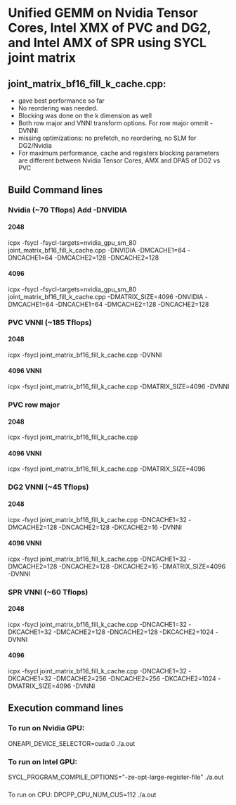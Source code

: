 # Unified GEMM on Nvidia Tensor Cores, Intel XMX of PVC and DG2, and Intel AMX of SPR  using SYCL joint matrix

## joint_matrix_bf16_fill_k_cache.cpp:
- gave best performance so far
- No reordering was needed.
- Blocking was done on the k dimension as well
- Both row major and VNNI transform options. For row major ommit -DVNNI
- missing optimizations: no prefetch, no reordering, no SLM for DG2/Nvidia
- For maximum performance, cache and registers blocking parameters are different between Nvidia Tensor Cores, AMX and DPAS of DG2 vs PVC


## Build Command lines

### Nvidia (~70 Tflops) Add  -DNVIDIA
#### 2048
icpx -fsycl -fsycl-targets=nvidia_gpu_sm_80 joint_matrix_bf16_fill_k_cache.cpp  -DNVIDIA -DMCACHE1=64 -DNCACHE1=64 -DMCACHE2=128 -DNCACHE2=128

#### 4096 
icpx -fsycl -fsycl-targets=nvidia_gpu_sm_80 joint_matrix_bf16_fill_k_cache.cpp -DMATRIX_SIZE=4096  -DNVIDIA -DMCACHE1=64 -DNCACHE1=64 -DMCACHE2=128 -DNCACHE2=128

### PVC VNNI (~185 Tflops)
#### 2048
icpx -fsycl joint_matrix_bf16_fill_k_cache.cpp -DVNNI

#### 4096 VNNI
icpx -fsycl joint_matrix_bf16_fill_k_cache.cpp -DMATRIX_SIZE=4096 -DVNNI

### PVC row major
#### 2048
icpx -fsycl joint_matrix_bf16_fill_k_cache.cpp 

#### 4096 VNNI
icpx -fsycl joint_matrix_bf16_fill_k_cache.cpp -DMATRIX_SIZE=4096 

### DG2 VNNI (~45 Tflops)
#### 2048
icpx -fsycl joint_matrix_bf16_fill_k_cache.cpp -DNCACHE1=32 -DMCACHE2=128 -DNCACHE2=128 -DKCACHE2=16 -DVNNI
#### 4096 VNNI
icpx -fsycl joint_matrix_bf16_fill_k_cache.cpp -DNCACHE1=32 -DMCACHE2=128 -DNCACHE2=128 -DKCACHE2=16 -DMATRIX_SIZE=4096 -DVNNI

### SPR VNNI (~60 Tflops)
#### 2048
icpx -fsycl joint_matrix_bf16_fill_k_cache.cpp -DNCACHE1=32 -DKCACHE1=32 -DMCACHE2=128 -DNCACHE2=128 -DKCACHE2=1024 -DVNNI
#### 4096
icpx -fsycl joint_matrix_bf16_fill_k_cache.cpp -DNCACHE1=32 -DKCACHE1=32 -DMCACHE2=256 -DNCACHE2=256 -DKCACHE2=1024 -DMATRIX_SIZE=4096 -DVNNI

## Execution command lines
### To run on Nvidia GPU:
ONEAPI_DEVICE_SELECTOR=cuda:0  ./a.out

### To run on Intel GPU:
SYCL_PROGRAM_COMPILE_OPTIONS="-ze-opt-large-register-file" ./a.out
###
To run on CPU:
DPCPP_CPU_NUM_CUS=112 ./a.out
